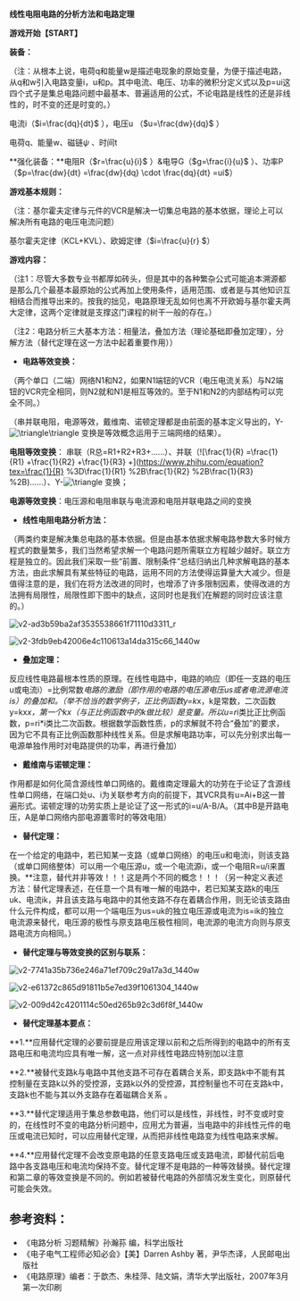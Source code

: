 **线性电阻电路的分析方法和电路定理**

**游戏开始【START】**

**装备：**

（注：从根本上说，电荷q和能量w是描述电现象的原始变量，为便于描述电路，从q和w引入电路变量i，u和p。其中电流、电压、功率的微积分定义式以及p=ui这四个式子是集总电路问题中最基本、普遍适用的公式，不论电路是线性的还是非线性的，时不变的还是时变的。）

电流i（$i=\frac{dq}{dt}$ ），电压u （$u=\frac{dw}{dq}$ ）

电荷q、能量w、磁链$\psi$ 、时间t

**强化装备：**电阻R（$r=\frac{u}{i}$ ）&电导G（$g=\frac{i}{u}$ ）、功率P（$p=\frac{dw}{dt} =\frac{dw}{dq} \cdot \frac{dq}{dt} =ui$）

**游戏基本规则：**

（注：基尔霍夫定律与元件的VCR是解决一切集总电路的基本依据，理论上可以解决所有电路的电压电流问题）

基尔霍夫定律（KCL+KVL）、欧姆定律（$i=\frac{u}{r} $）

**游戏内容：**

（注1：尽管大多数专业书都厚如砖头，但是其中的各种繁杂公式可能追本溯源都是那么几个最基本最原始的公式再加上使用条件，适用范围、或者是与其他知识互相结合而推导出来的。按我的拙见，电路原理无乱如何也离不开欧姆与基尔霍夫两大定律，这两个定律就是支撑这门课程的树干一般的存在。）

（注2：电路分析三大基本方法：相量法，叠加方法（理论基础即叠加定理），分解方法（替代定理在这一方法中起着重要作用））

- **电路等效变换：**

（两个单口（二端）网络N1和N2，如果N1端钮的VCR（电压电流关系）与N2端钮的VCR完全相同，则N2就和N1是相互等效的。至于N1和N2的内部结构可以完全不同。）

（串并联电阻，电源等效，戴维南、诺顿定理都是由前面的基本定义导出的，Y-![\triangle ](https://www.zhihu.com/equation?tex=%5Ctriangle%20)\triangle 变换是等效概念运用于三端网络的结果）。

**电阻等效变换**： 串联（R总=R1+R2+R3+……）、并联（![\frac{1}{R} =\frac{1}{R1} +\frac{1}{R2} +\frac{1}{R3} +](https://www.zhihu.com/equation?tex=\frac{1}{R} %3D\frac{1}{R1} %2B\frac{1}{R2} %2B\frac{1}{R3} %2B)……）、Y-![\triangle ](https://www.zhihu.com/equation?tex=\triangle ) 变换；     

**电源等效变换**：电压源和电阻串联与电流源和电阻并联电路之间的变换

- **线性电阻电路分析方法：**

（两类约束是解决集总电路的基本依据。但是由基本依据求解电路参数大多时候方程式的数量繁多，我们当然希望求解一个电路问题所需联立方程越少越好。联立方程是独立的。因此我们采取一些“前置、限制条件”总结归纳出几种求解电路的基本方法，由此求解具有某些特征的电路，运用不同的方法使得运算量大大减少。但是值得注意的是，我们在将方法改进的同时，也增添了许多限制因素，使得改进的方法拥有局限性，局限性即下图中的缺点，这同时也是我们在解题的同时应该注意的。）

![v2-ad3b59ba2af3535538661f71110d3311_r](https://silencht.oss-cn-beijing.aliyuncs.com/img/电路原理方法框架20200410173155.jpg)

![v2-3fdb9eb42006e4c110613a14da315c66_1440w](https://silencht.oss-cn-beijing.aliyuncs.com/img/2b支路电路法20200410173232.png)

- **叠加定理：**

反应线性电路最根本性质的原理。在线性电路中，电路的响应（即任一支路的电压u或电流i）=比例常数*电路的激励（即作用的电路的电压源电压us或者电流源电流is）的叠加和。（举不恰当的数学例子，正比例函数y=k*x，k是常数，二次函数y=kx*x，第一个kx（与正比例函数中的k做比较）是变量。所以u=r*i类比正比例函数，p=ri*i类比二次函数。根据数学函数性质，p的求解就不符合“叠加”的要求，因为它不具有正比例函数那种线性关系。但是求解电路功率，可以先分别求出每一电源单独作用时对电路提供的功率，再进行叠加）

- **戴维南与诺顿定理：**

作用都是如何化简含源线性单口网络的。戴维南定理最大的功劳在于论证了含源线性单口网络，在端口处u、i为关联参考方向的前提下，其VCR具有u=Ai+B这一普遍形式。诺顿定理的功劳实质上是论证了这一形式的i=u/A-B/A。（其中B是开路电压，A是单口网络内部电源置零时的等效电阻）

- **替代定理：**

在一个给定的电路中，若已知某一支路（或单口网络）的电压u和电流i，则该支路（或单口网络整体）可以用一个电压源u，或一个电流源i，或一个电阻R=u/i来置换。**注意，替代并非等效！！！这是两个不同的概念！！！（另一种定义表述方法：替代定理表述，在任意一个具有唯一解的电路中，若已知某支路k的电压uk、电流ik，并且该支路与电路中的其他支路不存在着耦合作用，则无论该支路由什么元件构成，都可以用一个端电压为us=uk的独立电压源或电流为is=ik的独立电流源来替代，电压源的极性与原支路电压极性相同，电流源的电流方向则与原支路电流方向相同。）

- **替代定理与等效变换的区别与联系：**

![v2-7741a35b736e246a71ef709c29a17a3d_1440w](https://silencht.oss-cn-beijing.aliyuncs.com/img/1替代定理20200410173313.png)

![v2-e61372c865d91811b5e7ed39f1061304_1440w](https://silencht.oss-cn-beijing.aliyuncs.com/img/2替代定理20200410173330.png)

 

![v2-009d42c4201114c50ed265b92c3d6f8f_1440w](https://silencht.oss-cn-beijing.aliyuncs.com/img/3替代定理20200410173409.png)

- **替代定理基本要点：**                                                                                                     

**1.**应用替代定理的必要前提是应用该定理以前和之后所得到的电路中的所有支路电压和电流均应具有唯一解，这一点对非线性电路应特别加以注意                

**2.**被替代支路k与电路中其他支路不可存在着耦合关系，即支路k中不能有其控制量在支路k以外的受控源，支路k以外的受控源，其控制量也不可在支路k中，支路k也不能与其以外支路存在着磁耦合关系 。

**3.**替代定理适用于集总参数电路，他们可以是线性，非线性，时不变或时变的，在线性时不变的电路分析问题中，应用尤为普遍，当电路中的非线性元件的电压或电流已知时，可以应用替代定理，从而把非线性电路变为线性电路来求解。                                 

**4.**应用替代定理不会改变原电路的任意支路电压或支路电流，即替代前后电路中各支路电压和电流均保持不变。替代定理不是电路的一种等效替换。替代定理和第二章的等效变换是不同的。例如若被替代电路的外部情况发生变化，则原替代可能会失效。

 

## **参考资料：**

- 《电路分析 习题精解》孙瀚荪 编，科学出版社
- 《电子电气工程师必知必会》【美】Darren Ashby 著，尹华杰译，人民邮电出版社
- 《电路原理》编者：于歆杰、朱桂萍、陆文娟，清华大学出版社，2007年3月第一次印刷